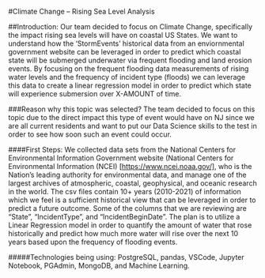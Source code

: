 #Climate Change – Rising Sea Level Analysis

##Introduction: Our team decided to focus on Climate Change, specifically the impact rising sea levels will have on coastal US States. 
We want to understand how the ‘StormEvents’ historical data from an enviornmental government website can be leveraged in order to predict which coastal state 
will be submerged underwater via frequent flooding and land erosion events. By focusing on the frequent flooding data measurements of rising water levels and the frequency of incident type (floods) 
we can leverage this data to create a linear regression model in order to predict which state will experience submersion over X-AMOUNT of time.

###Reason why this topic was selected? 
The team decided to focus on this topic due to the direct impact this type of event would have on NJ since we are all current residents and want to put our Data Science skills to the test 
in order to see how soon such an event could occur.

####First Steps:
We collected data sets from the National Centers for Environmental Information Government website (National Centers for Environmental Information (NCEI) [https://www.ncei.noaa.gov/], 
who is the Nation’s leading authority for environmental data, and manage one of the largest archives of atmospheric, coastal, geophysical, and oceanic research in the world. 
The csv files contain 10+ years (2010-2021) of information which we feel is a sufficient historical view that can be leveraged in order to predict a future outcome. 
Some of the columns that we are reviewing are “State”, “IncidentType”, and “IncidentBeginDate”. The plan is to utilize a Linear Regression model in order to quantify the amount of water 
that rose historically and predict how much more water will rise over the next 10 years based upon the frequency of flooding events.

#####Technologies being using: 
PostgreSQL, pandas, VSCode, Jupyter Notebook, PGAdmin, MongoDB, and Machine Learning. 
